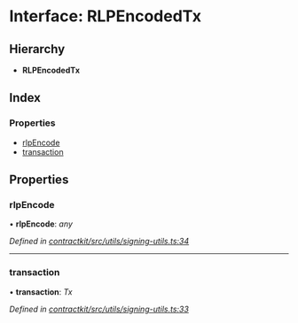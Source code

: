 # Interface: RLPEncodedTx

## Hierarchy

* **RLPEncodedTx**

## Index

### Properties

* [rlpEncode](_contractkit_src_utils_signing_utils_.rlpencodedtx.md#rlpencode)
* [transaction](_contractkit_src_utils_signing_utils_.rlpencodedtx.md#transaction)

## Properties

###  rlpEncode

• **rlpEncode**: *any*

*Defined in [contractkit/src/utils/signing-utils.ts:34](https://github.com/celo-org/celo-monorepo/blob/master/packages/contractkit/src/utils/signing-utils.ts#L34)*

___

###  transaction

• **transaction**: *Tx*

*Defined in [contractkit/src/utils/signing-utils.ts:33](https://github.com/celo-org/celo-monorepo/blob/master/packages/contractkit/src/utils/signing-utils.ts#L33)*
